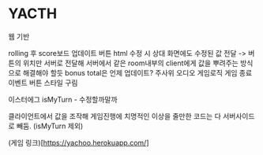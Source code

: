 # YACTH

웹 기반

rolling 후 score보드 업데이트
버튼 html 수정 시 상대 화면에도 수정된 값 전달 -> 버튼의 위치만 서버로 전달해 서버에서 같은 room내부의 client에게 값을 뿌려주는 방식으로 해결해야 할듯
bonus total은 언제 업데이트?
주사위 오디오
게임로직
게임 종료 이벤트
버튼 스타일 구림


이스터에그
isMyTurn - 수정할까말까

클라이언트에서 값을 조작해 게임진행에 치명적인 이상을 줄만한 코드는 다 서버사이드로 빼둠. (isMyTurn 제외)

(게임 링크)[https://yachoo.herokuapp.com/]